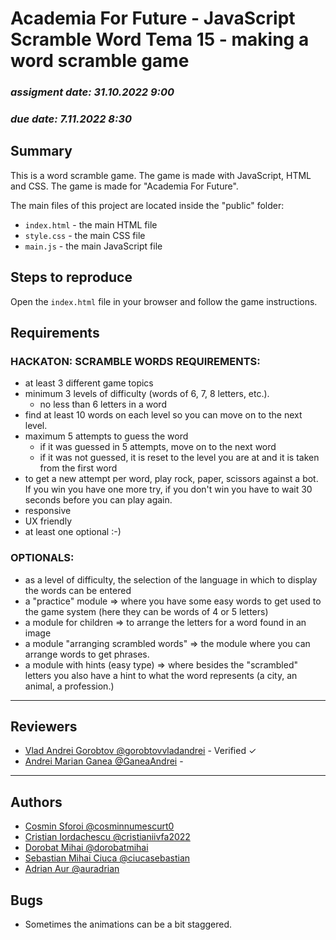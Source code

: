 # Academia For Future - JavaScript Scramble Word Tema 15 - making a word scramble game

### _assigment date: 31.10.2022 9:00_

### _due date: 7.11.2022 8:30_

## Summary

This is a word scramble game. The game is made with JavaScript, HTML and CSS. The game is made for "Academia For Future".

The main files of this project are located inside the "public" folder:

- `index.html` - the main HTML file
- `style.css` - the main CSS file
- `main.js` - the main JavaScript file

## Steps to reproduce

Open the `index.html` file in your browser and follow the game instructions.

## Requirements

### HACKATON: SCRAMBLE WORDS REQUIREMENTS:

- at least 3 different game topics
- minimum 3 levels of difficulty (words of 6, 7, 8 letters, etc.).
  - no less than 6 letters in a word
- find at least 10 words on each level so you can move on to the next level.
- maximum 5 attempts to guess the word
  - if it was guessed in 5 attempts, move on to the next word
  - if it was not guessed, it is reset to the level you are at and it is taken from the first word
- to get a new attempt per word, play rock, paper, scissors against a bot. If you win you have one more try, if you don't win you have to wait 30 seconds before you can play again.
- responsive
- UX friendly
- at least one optional :-)

### OPTIONALS:

- as a level of difficulty, the selection of the language in which to display the words can be entered
- a "practice" module => where you have some easy words to get used to the game system (here they can be words of 4 or 5 letters)
- a module for children => to arrange the letters for a word found in an image
- a module "arranging scrambled words" => the module where you can arrange words to get phrases.
- a module with hints (easy type) => where besides the "scrambled" letters you also have a hint to what the word represents (a city, an animal, a profession.)

---

## Reviewers

- [Vlad Andrei Gorobtov @gorobtovvladandrei](https://www.gitlab.com/gorobtovvladandrei) - Verified ✓
- [Andrei Marian Ganea @GaneaAndrei](https://www.gitlab.com/GaneaAndrei) - 

---

## Authors

- [Cosmin Sforoi @cosminnumescurt0](https://www.gitlab.com/cosminnumescurt0)
- [Cristian Iordachescu @cristianiivfa2022](https://www.gitlab.com/cristianiivfa2022)
- [Dorobat Mihai @dorobatmihai](https://www.gitlab.com/dorobatmihai)
- [Sebastian Mihai Ciuca @ciucasebastian](https://www.gitlab.com/ciucasebastian)
- [Adrian Aur @auradrian](https://www.gitlab.com/auradrian)

## Bugs

- Sometimes the animations can be a bit staggered.
